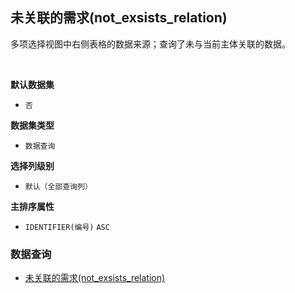 ## 未关联的需求(not_exsists_relation) <!-- {docsify-ignore-all} -->

多项选择视图中右侧表格的数据来源；查询了未与当前主体关联的数据。

<br>
<p class="panel-title"><b>默认数据集</b></p>

* `否`

<p class="panel-title"><b>数据集类型</b></p>

* `数据查询`

<p class="panel-title"><b>选择列级别</b></p>

* `默认（全部查询列）`


<p class="panel-title"><b>主排序属性</b></p>

* `IDENTIFIER(编号)` `ASC`



### 数据查询
  * [未关联的需求(not_exsists_relation)](module/ProdMgmt/idea/query/not_exsists_relation)
